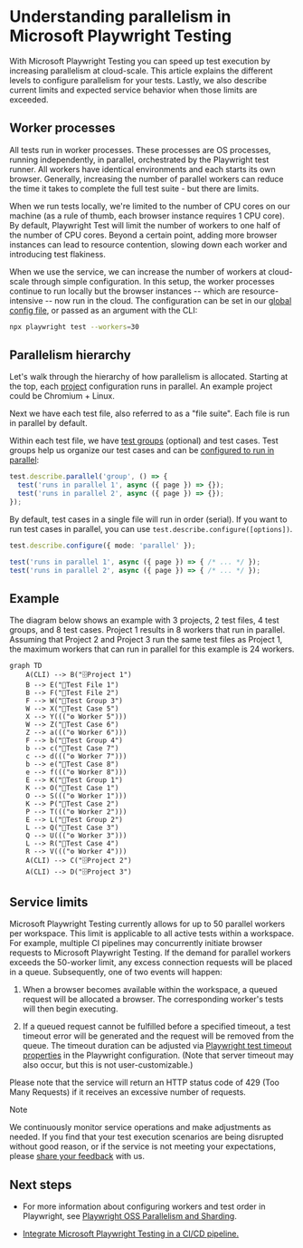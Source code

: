 # Understanding parallelism in Microsoft Playwright Testing

With Microsoft Playwright Testing you can speed up test execution by increasing parallelism at cloud-scale. This article explains the different levels to configure parallelism for your tests. Lastly, we also describe current limits and expected service behavior when those limits are exceeded.

## Worker processes

All tests run in worker processes. These processes are OS processes, running independently, in parallel, orchestrated by the Playwright test runner. All workers have identical environments and each starts its own browser. Generally, increasing the number of parallel workers can reduce the time it takes to complete the full test suite - but there are limits.  

When we run tests locally, we're limited to the number of CPU cores on our machine (as a rule of thumb, each browser instance requires 1 CPU core). By default, Playwright Test will limit the number of workers to one half of the number of CPU cores. Beyond a certain point, adding more browser instances can lead to resource contention, slowing down each worker and introducing test flakiness.

When we use the service, we can increase the number of workers at cloud-scale through simple configuration. In this setup, the worker processes continue to run locally but the browser instances -- which are resource-intensive -- now run in the cloud. The configuration can be set in our [global config file](https://playwright.dev/docs/test-configuration), or passed as an argument with the CLI:

```bash
npx playwright test --workers=30
```

## Parallelism hierarchy

Let's walk through the hierarchy of how parallelism is allocated. Starting at the top, each [project](https://playwright.dev/docs/api/class-testproject) configuration runs in parallel. An example project could be Chromium + Linux.

Next we have each test file, also referred to as a "file suite". Each file is run in parallel by default.

Within each test file, we have [test groups](https://playwright.dev/docs/test-annotations#group-tests) (optional) and test cases. Test groups help us organize our test cases and can be [configured to run in parallel](https://playwright.dev/docs/api/class-test#test-describe-parallel):

```typescript
test.describe.parallel('group', () => {
  test('runs in parallel 1', async ({ page }) => {});
  test('runs in parallel 2', async ({ page }) => {});
});
```

By default, test cases in a single file will run in order (serial). If you want to run test cases in parallel, you can use `test.describe.configure([options])`.

```typescript
test.describe.configure({ mode: 'parallel' });

test('runs in parallel 1', async ({ page }) => { /* ... */ });
test('runs in parallel 2', async ({ page }) => { /* ... */ });
```

## Example

The diagram below shows an example with 3 projects, 2 test files, 4 test groups, and 8 test cases. Project 1 results in 8 workers that run in parallel. Assuming that Project 2 and Project 3 run the same test files as Project 1, the maximum workers that can run in parallel for this example is 24 workers.

```mermaid
graph TD
    A(CLI) --> B("🗄️Project 1")
    B --> E("📜Test File 1")
    B --> F("📜Test File 2")
    F --> W("📁Test Group 3")
    W --> X("🧪Test Case 5")
    X --> Y((("⚙️ Worker 5")))
    W --> Z("🧪Test Case 6")
    Z --> a((("⚙️ Worker 6")))
    F --> b("📁Test Group 4")
    b --> c("🧪Test Case 7")
    c --> d((("⚙️ Worker 7")))
    b --> e("🧪Test Case 8")
    e --> f((("⚙️ Worker 8")))
    E --> K("📁Test Group 1")
    K --> O("🧪Test Case 1")
    O --> S((("⚙️ Worker 1")))
    K --> P("🧪Test Case 2")
    P --> T((("⚙️ Worker 2")))
    E --> L("📁Test Group 2")
    L --> Q("🧪Test Case 3")
    Q --> U((("⚙️ Worker 3")))
    L --> R("🧪Test Case 4")
    R --> V((("⚙️ Worker 4")))
    A(CLI) --> C("🗄️Project 2")
    A(CLI) --> D("🗄️Project 3")
```

## Service limits
Microsoft Playwright Testing currently allows for up to 50 parallel workers per workspace. This limit is applicable to all active tests within a workspace. For example, multiple CI pipelines may concurrently initiate browser requests to Microsoft Playwright Testing. If the demand for parallel workers exceeds the 50-worker limit, any excess connection requests will be placed in a queue. Subsequently, one of two events will happen:

1. When a browser becomes available within the workspace, a queued request will be allocated a browser. The corresponding worker's tests will then begin executing.

1. If a queued request cannot be fulfilled before a specified timeout, a test timeout error will be generated and the request will be removed from the queue. The timeout duration can be adjusted via [Playwright test timeout properties](https://playwright.dev/docs/test-timeouts) in the Playwright configuration. (Note that server timeout may also occur, but this is not user-customizable.)

Please note that the service will return an HTTP status code of 429 (Too Many Requests) if it receives an excessive number of requests.

> [!NOTE]
> We continuously monitor service operations and make adjustments as needed. If you find that your test execution scenarios are being disrupted without good reason, or if the service is not meeting your expectations, please [share your feedback](https://aka.ms/mpt/feedback) with us.


## Next steps

- For more information about configuring workers and test order in Playwright, see [Playwright OSS Parallelism and Sharding](https://playwright.dev/docs/test-parallel).

- [Integrate Microsoft Playwright Testing in a CI/CD pipeline.](./configure-tests-with-ci-cd-pipeline.md)